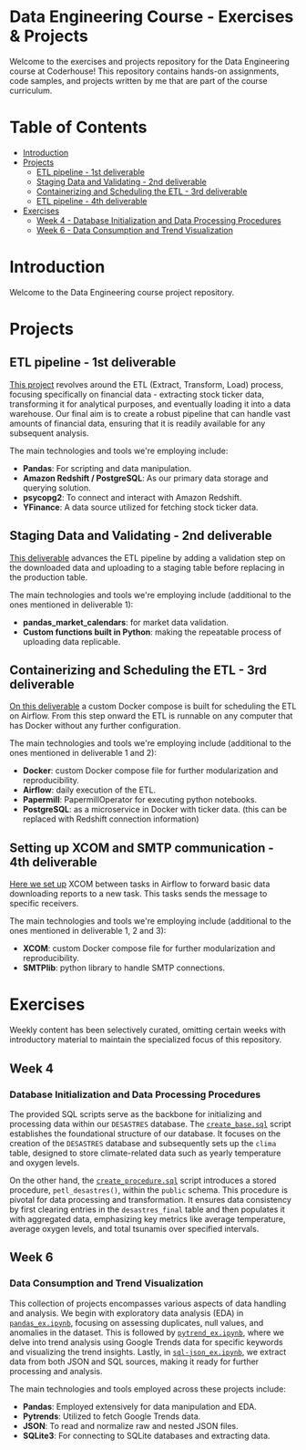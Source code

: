 # Data Engineering Course - Exercises & Projects

Welcome to the exercises and projects repository for the Data Engineering course at Coderhouse! This repository contains hands-on assignments, code samples, and projects written by me that are part of the course curriculum.

# Table of Contents

- [Introduction](#introduction)
- [Projects](#projects)
    - [ETL pipeline - 1st deliverable](#etl-pipeline---1st-deliverable)
    - [Staging Data and Validating - 2nd deliverable](#staging-data-and-validating---2nd-deliverable)
    - [Containerizing and Scheduling the ETL - 3rd deliverable](#containerizing-and-scheduling-the-etl---3rd-deliverable)
    - [ETL pipeline - 4th deliverable](#etl-pipeline---1st-deliverable)
- [Exercises](#exercises)
    - [Week 4 - Database Initialization and Data Processing Procedures](#week-4)
    - [Week 6 - Data Consumption and Trend Visualization](#week-6)

# Introduction

Welcome to the Data Engineering course project repository. 

# **Projects**

## ETL pipeline - 1st deliverable
[This project](./1st%20deliverable) revolves around the ETL (Extract, Transform, Load) process, focusing specifically on financial data - extracting stock ticker data, transforming it for analytical purposes, and eventually loading it into a data warehouse. Our final aim is to create a robust pipeline that can handle vast amounts of financial data, ensuring that it is readily available for any subsequent analysis.

The main technologies and tools we're employing include:
- **Pandas**: For scripting and data manipulation.
- **Amazon Redshift / PostgreSQL**: As our primary data storage and querying solution.
- **psycopg2**: To connect and interact with Amazon Redshift.
- **YFinance**: A data source utilized for fetching stock ticker data.

## Staging Data and Validating - 2nd deliverable
[This deliverable](./2nd%20deliverable) advances the ETL pipeline by adding a validation step on the downloaded data and uploading to a staging table before replacing in the production table.

The main technologies and tools we're employing include (additional to the ones mentioned in deliverable 1):
- **pandas_market_calendars**: for market data validation.
- **Custom functions built in Python**: making the repeatable process of uploading data replicable.

## Containerizing and Scheduling the ETL - 3rd deliverable
[On this deliverable](./3rd%20deliverable) a custom Docker compose is built for scheduling the ETL on Airflow. From this step onward the ETL is runnable on any computer that has Docker without any further configuration.

The main technologies and tools we're employing include (additional to the ones mentioned in deliverable 1 and 2):
- **Docker**: custom Docker compose file for further modularization and reproducibility.
- **Airflow**: daily execution of the ETL.
- **Papermill**: PapermillOperator for executing python notebooks.
- **PostgreSQL**: as a microservice in Docker with ticker data. (this can be replaced with Redshift connection information)

## Setting up XCOM and SMTP communication - 4th deliverable
[Here we set up](./4th%20deliverable%20(final)) XCOM between tasks in Airflow to forward basic data downloading reports to a new task. This tasks sends the message to specific receivers.

The main technologies and tools we're employing include (additional to the ones mentioned in deliverable 1, 2 and 3):
- **XCOM**: custom Docker compose file for further modularization and reproducibility.
- **SMTPlib**: python library to handle SMTP connections.

# **Exercises**
Weekly content has been selectively curated, omitting certain weeks with introductory material to maintain the specialized focus of this repository. 

## **Week 4**
### Database Initialization and Data Processing Procedures
The provided SQL scripts serve as the backbone for initializing and processing data within our `DESASTRES` database. The [`create_base.sql`](./week4/create_base.sql) script establishes the foundational structure of our database. It focuses on the creation of the `DESASTRES` database and subsequently sets up the `clima` table, designed to store climate-related data such as yearly temperature and oxygen levels.

On the other hand, the [`create_procedure.sql`](./week4/create_procedure.sql) script introduces a stored procedure, `petl_desastres()`, within the `public` schema. This procedure is pivotal for data processing and transformation. It ensures data consistency by first clearing entries in the `desastres_final` table and then populates it with aggregated data, emphasizing key metrics like average temperature, average oxygen levels, and total tsunamis over specified intervals.


## **Week 6**
### Data Consumption and Trend Visualization
This collection of projects encompasses various aspects of data handling and analysis. We begin with exploratory data analysis (EDA) in [`pandas_ex.ipynb`](./week6/pandas_ex.ipynb), focusing on assessing duplicates, null values, and anomalies in the dataset. This is followed by [`pytrend_ex.ipynb`](./week6/pytrend_ex.ipynb), where we delve into trend analysis using Google Trends data for specific keywords and visualizing the trend insights. Lastly, in [`sql-json_ex.ipynb`](./week6/sql-json_ex.ipynb), we extract data from both JSON and SQL sources, making it ready for further processing and analysis.

The main technologies and tools employed across these projects include:
- **Pandas**: Employed extensively for data manipulation and EDA.
- **Pytrends**: Utilized to fetch Google Trends data.
- **JSON**: To read and normalize raw and nested JSON files.
- **SQLite3**: For connecting to SQLite databases and extracting data.
